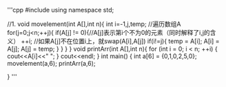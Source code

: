 '''cpp
#include <iostream>
using namespace std;

//1.
void movelement(int A[],int n){
    int i=-1,j,temp;
    //遍历数组A
    for(j=0;j<n;++j){
        if(A[j] != 0){//A[j]表示第i个不为0的元素（同时解释了i,j的含义）
            ++i;
            //如果A[j]不在位置i上，就swap(A[i],A[j])
            if(i!=j){
                temp = A[i];
                A[i] = A[j];
                A[j] = temp;
            }
        }
    }
}
void printArr(int A[],int n){
    for (int i = 0; i < n; ++i) {
        cout<<A[i]<<" ";
    }
    cout<<endl;
}
int main() {
    int a[6] = {0,1,0,2,5,0};
    movelement(a,6);
    printArr(a,6);

}
'''

